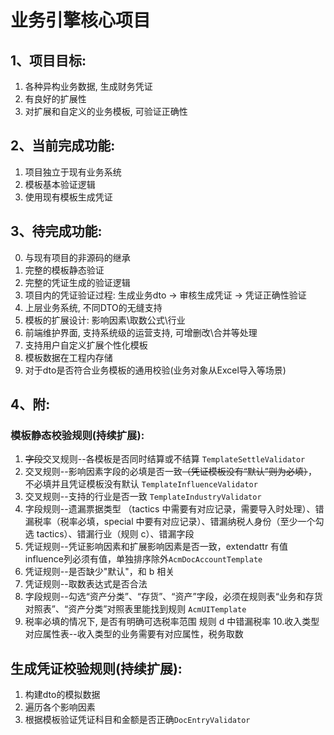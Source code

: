 
# 业务引擎核心项目

## 1、项目目标:
1. 各种异构业务数据, 生成财务凭证
2. 有良好的扩展性
3. 对扩展和自定义的业务模板, 可验证正确性


## 2、当前完成功能:
1. 项目独立于现有业务系统
2. 模板基本验证逻辑
3. 使用现有模板生成凭证

## 3、待完成功能:
0. 与现有项目的非源码的继承
1. 完整的模板静态验证
2. 完整的凭证生成的验证逻辑
3. 项目内的凭证验证过程: 生成业务dto -> 审核生成凭证 -> 凭证正确性验证
4. 上层业务系统, 不同DTO的无缝支持 
5. 模板的扩展设计: 影响因素\取数公式\行业
6. 前端维护界面, 支持系统级的运营支持, 可增删改\合并等处理
7. 支持用户自定义扩展个性化模板
8. 模板数据在工程内存储
9. 对于dto是否符合业务模板的通用校验(业务对象从Excel导入等场景)


## 4、附:
### 模板静态校验规则(持续扩展):
1. <del>字段</del>交叉规则--各模板是否同时结算或不结算 `TemplateSettleValidator`  
2. 交叉规则--影响因素字段的必填是否一致<del>（凭证模板没有“默认”则为必填）</del>，不必填并且凭证模板没有默认 `TemplateInfluenceValidator`  
3. 交叉规则--支持的行业是否一致 `TemplateIndustryValidator`  
4. 字段规则--遗漏票据类型 （tactics 中需要有对应记录，需要导入时处理）、错漏税率（税率必填，special 中要有对应记录）、错漏纳税人身份（至少一个勾选 tactics）、错漏行业（规则 c）、错漏字段  
5. 凭证规则--凭证影响因素和扩展影响因素是否一致，extendattr 有值 influence列必须有值，单独排序除外`AcmDocAccountTemplate`  
6. 凭证规则--是否缺少"默认"，和 b 相关  
7. 凭证规则--取数表达式是否合法  
8. 字段规则--勾选“资产分类”、“存货”、“资产”字段，必须在规则表“业务和存货对照表”、“资产分类”对照表里能找到规则  `AcmUITemplate`
9. 税率必填的情况下, 是否有明确可选税率范围 规则 d 中错漏税率
10.收入类型对应属性表--收入类型的业务需要有对应属性，税务取数

## 生成凭证校验规则(持续扩展):
1. 构建dto的模拟数据  
2. 遍历各个影响因素  
3. 根据模板验证凭证科目和金额是否正确`DocEntryValidator`  